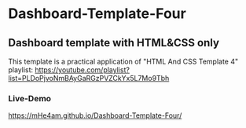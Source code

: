 # Dashboard-Template-Four
## Dashboard template with HTML&CSS only

This template is a practical application of "HTML And CSS Template 4" playlist: 
https://youtube.com/playlist?list=PLDoPjvoNmBAyGaRGzPVZCkYx5L7Mo9Tbh

### Live-Demo
https://mHe4am.github.io/Dashboard-Template-Four/
